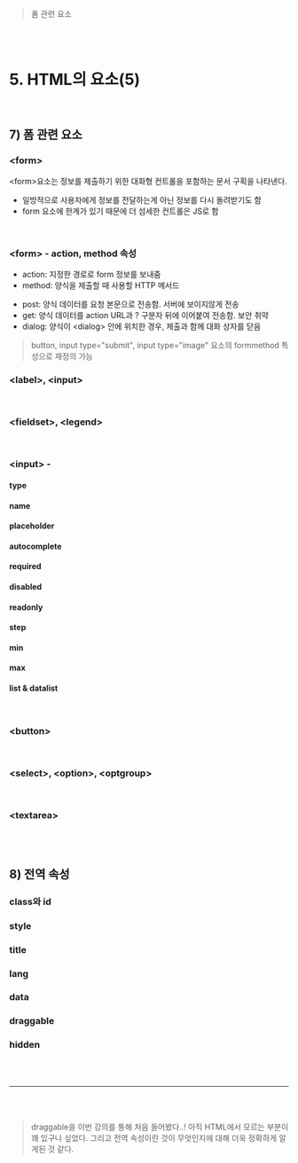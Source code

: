 > 폼 관련 요소

<br>
<br>

# 5. HTML의 요소(5)
  
<br>

## 7) 폼 관련 요소
### &lt;form&gt;
&lt;form&gt;요소는 정보를 제출하기 위한 대화형 컨트롤을 포함하는 문서 구획을 나타낸다.

- 일방적으로 사용자에게 정보를 전달하는게 아닌 정보를 다시 돌려받기도 함
- form 요소에 한계가 있기 때문에 더 섬세한 컨트롤은 JS로 함

<br>

### &lt;form&gt; - action, method 속성

* action: 지정한 경로로 form 정보를 보내줌
* method: 양식을 제출할 때 사용할 HTTP 메서드
- post: 양식 데이터를 요청 본문으로 전송함. 서버에 보이지않게 전송
- get: 양식 데이터를 action URL과 ? 구분자 뒤에 이어붙여 전송함. 보안 취약
- dialog: 양식이 &lt;dialog&gt; 안에 위치한 경우, 제출과 함께 대화 상자를 닫음

> button, input type="submit", input type="image" 요소의 formmethod 특성으로 재정의 가능
### &lt;label&gt;, &lt;input&gt;

<br>

### &lt;fieldset&gt;, &lt;legend&gt;

<br>

### &lt;input&gt; -  
#### type
#### name
#### placeholder
#### autocomplete
#### required
#### disabled
#### readonly
#### step
#### min
#### max
#### list & datalist

<br>

### &lt;button&gt;

<br>

### &lt;select&gt;, &lt;option&gt;, &lt;optgroup&gt;

<br>

### &lt;textarea&gt;

<br>
<br>

## 8) 전역 속성
### class와 id
### style
### title
### lang
### data
### draggable
### hidden

<br>
<br>

------

<br>
<br>

> draggable을 이번 강의를 통해 처음 들어봤다..! 아직 HTML에서 모르는 부분이 꽤 있구나 싶었다.
> 그리고 전역 속성이란 것이 무엇인지에 대해 더욱 정확하게 알게된 것 같다. 